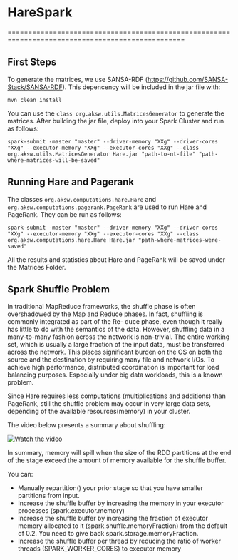 # HareSpark

=================================================================================================
## First Steps

To generate the matrices, we use SANSA-RDF (https://github.com/SANSA-Stack/SANSA-RDF). This depencency will be included in the jar file with:

```
mvn clean install
```

You can use the ```class org.aksw.utils.MatricesGenerator``` to generate the matrices.
After building the jar file, deploy into your Spark Cluster and run as follows:

```
spark-submit -master "master" --driver-memory "XXg" --driver-cores "XXg" --executor-memory "XXg" --executor-cores "XXg" --class
org.aksw.utils.MatricesGenerator Hare.jar "path-to-nt-file" "path-where-matrices-will-be-saved"
```


## Running Hare and Pagerank
The classes ```org.aksw.computations.hare.Hare``` and ```org.aksw.computations.pagerank.PageRank``` are used to run Hare and PageRank.
They can be run as follows:

```
spark-submit -master "master" --driver-memory "XXg" --driver-cores "XXg" --executor-memory "XXg" --executor-cores "XXg" --class
org.aksw.computations.hare.Hare Hare.jar "path-where-matrices-were-saved" 
```
All the results and statistics about Hare and PageRank will be saved under the Matrices Folder.

## Spark Shuffle Problem

In traditional MapReduce frameworks, the shuffle phase is often  overshadowed  by  the  Map  and  Reduce  phases.   In fact,  shuffling is commonly integrated as part of the Re-
duce phase, even though it really has little to do with the semantics of the data.  However, shuffling data in a many-to-many  fashion  across  the  network  is  non-trivial.   The
entire working set, which is usually a large fraction of the input data, must be transferred across the network.  This places significant burden on the OS on both the source and the destination by requiring many file and network I/Os.
To achieve  high performance,  distributed coordination is important for load balancing purposes.  Especially under big data workloads, this is a known problem.

Since Hare requires less computations (multiplications and additions) than PageRank, still the shuffle problem may occur in very large data sets,
depending of the available resources(memory) in your cluster.

The video below presents a summary about shuffling:

[![Watch the video](https://images.drivereasy.com/wp-content/uploads/2017/07/img_596dda8d77553.png)](https://d3c33hcgiwev3.cloudfront.net/sVTjU5BgEeeK6hKK9RrqGg.processed/full/360p/index.webm?Expires=1538784000&Signature=eB4kwQqqAfDV4klU8EGFxns6IRBHFYgv8yYPikQzAmKu4VkSVxV1015r5wptFGO9i7aLEot9qVi7jUOYDWvYdWvJs4k79ZKDHK16k2KJrKiNeUjC4N8TVbZ2jLyTj4Q-0CaD1KoNhGNVc764XdXKD-tHdZVPo-MaxOOEgpsEd~Y_&Key-Pair-Id=APKAJLTNE6QMUY6HBC5A)


In summary, memory will spill when the size of the RDD partitions at the end of the stage exceed the amount of memory available for the shuffle buffer.

You can:
 - Manually repartition() your prior stage so that you have smaller partitions from input.
 - Increase the shuffle buffer by increasing the memory in your executor processes (spark.executor.memory)
 - Increase the shuffle buffer by increasing the fraction of executor memory allocated to it (spark.shuffle.memoryFraction) from the default of 0.2. You need to give back spark.storage.memoryFraction.
 - Increase the shuffle buffer per thread by reducing the ratio of worker threads (SPARK_WORKER_CORES) to executor memory
